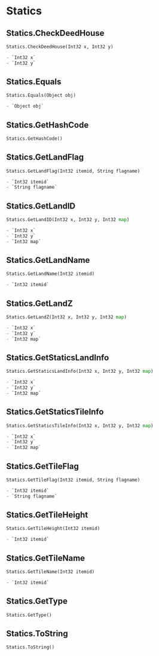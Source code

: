 # Statics

## Statics.CheckDeedHouse
```py
Statics.CheckDeedHouse(Int32 x, Int32 y)

- `Int32 x` 
- `Int32 y` 
```

## Statics.Equals
```py
Statics.Equals(Object obj)

- `Object obj` 
```

## Statics.GetHashCode
```py
Statics.GetHashCode()


```

## Statics.GetLandFlag
```py
Statics.GetLandFlag(Int32 itemid, String flagname)

- `Int32 itemid` 
- `String flagname` 
```

## Statics.GetLandID
```py
Statics.GetLandID(Int32 x, Int32 y, Int32 map)

- `Int32 x` 
- `Int32 y` 
- `Int32 map` 
```

## Statics.GetLandName
```py
Statics.GetLandName(Int32 itemid)

- `Int32 itemid` 
```

## Statics.GetLandZ
```py
Statics.GetLandZ(Int32 x, Int32 y, Int32 map)

- `Int32 x` 
- `Int32 y` 
- `Int32 map` 
```

## Statics.GetStaticsLandInfo
```py
Statics.GetStaticsLandInfo(Int32 x, Int32 y, Int32 map)

- `Int32 x` 
- `Int32 y` 
- `Int32 map` 
```

## Statics.GetStaticsTileInfo
```py
Statics.GetStaticsTileInfo(Int32 x, Int32 y, Int32 map)

- `Int32 x` 
- `Int32 y` 
- `Int32 map` 
```

## Statics.GetTileFlag
```py
Statics.GetTileFlag(Int32 itemid, String flagname)

- `Int32 itemid` 
- `String flagname` 
```

## Statics.GetTileHeight
```py
Statics.GetTileHeight(Int32 itemid)

- `Int32 itemid` 
```

## Statics.GetTileName
```py
Statics.GetTileName(Int32 itemid)

- `Int32 itemid` 
```

## Statics.GetType
```py
Statics.GetType()


```

## Statics.ToString
```py
Statics.ToString()


```
